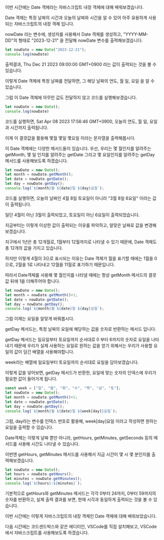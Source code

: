 이번 시간에는 Date 객체라는 자바스크립트 내장 객체에 대해 배워보겠습니다.

Date 객체는 특정 날짜의 시간과 오늘의 날짜와 시간을 알 수 있어 아주 유용하게 사용되는 자바스크립트의 내장 객체 입니다.

nowDate 라는 변수에, 생성자를 사용해서 Date 객체를 생성하고, "YYYY-MM-DD"의 형태로 "2023-12-21" 을 전달해 nowDate 변수를 출력해보겠습니다.

```js
let nowDate = new Date("2023-12-21");
console.log(nowDate)
```

출력결과, Thu Dec 21 2023 09:00:00 GMT+0900 라는 값이 출력되는 것을 볼 수 있습니다.

이렇게 Date 객체에 특정 날짜를 전달하면, 그 해당 날짜의 연도, 월 일, 요일 을 알 수 있습니다.

그럼 이 Date 객체에 아무런 값도 전달하지 않고 코드를 실행해보겠습니다.

```js
let nowDate = new Date();
console.log(nowDate)
```

코드를 실행하면, Sat Apr 08 2023 17:56:46 GMT+0900, 오늘의 연도, 월 일, 요일과 시간까지 출력됩니다.

이제 이 결괏값을 활용해 몇월 몇일 몇요일 이라는 문자열을 출력해봅시다.

이 Date 객체에는 다양한 메서드들이 있습니다. 우선, 우리는 몇 월인지를 알려주는 getMonth, 몇 일 인지를 알려주는 getDate 그리고 몇 요일인지를 알려주는 getDay 메서드를 사용해보도록 하겠습니다.

```js
let nowDate = new Date();
let month = nowDate.getMonth();
let date = nowDate.getDate();
let day = nowDate.getDay();
console.log(`${month}월 ${date}일 ${day}요일`);
```

코드를 실행하면, 오늘의 날짜인 4월 8일 토요일이 아니라 "3월 8일 6요일" 이라는 값이 출력됩니다.

일단 4월이 아닌 3월이 출력되었고, 토요일이 아닌 6요일이 출력되었습니다. 

지금부터는 이렇게 이상한 값이 출력되는 이유를 파악하고, 알맞은 날짜로 값을 변경해보겠습니다.

지구에서 1년은 총 12개월로, 1월부터 12월까지로 나타낼 수 있기 때문에, Date 객체도 총 12개의 값을 가지고 있습니다.

하지만 이렇게 4월이 3으로 표시되는 이유는 Date 객체가 월을 표기할 때에는 1월을 0으로, 2월을 1로 나타내고 12월을 11월로 표기하기 때문입니다.

따라서 Date객체를 사용해 몇 월인지를 나타낼 때에는 항상 getMonth 메서드의 결괏값 뒤에 1을 더해주어야 합니다.

```js
let nowDate = new Date();
let month = nowDate.getMonth()+1;
let date = nowDate.getDate();
let day = nowDate.getDay();
console.log(`${month}월 ${date}일 ${day}요일`);
```

그럼 이제는 요일을 알맞게 바꿔봅시다.

getDay 메서드는, 특정 날짜의 요일에 해당하는 값을 숫자로 반환하는 메서드 입니다.

getDay 메서드는 일요일부터 토요일까지 순서대로 0 부터 6까지의 숫자로 요일을 나타내기 때문에 우리가 실제 사용하는 요일로 원하는 값을 얻기 위해서는 우리가 사용할 요일의 값이 담긴 배열을 사용해야합니다.

week라는 배열에 일요일부터 토요일까지 순서대로 요일을 담아보겠습니다.

이렇게 값을 넣어보면, getDay 메서드가 반환한, 요일에 맞는 숫자의 인덱스에 우리가 필요한 값이 들어가게 됩니다.

```js
const week = ["일", "월", "화", "수", "목", "금", "토"];
let nowDate = new Date();
let month = nowDate.getMonth()+1;
let date = nowDate.getDate();
let day = nowDate.getDay();
console.log(`${month}월 ${date}일 ${week[day]}요일`);
```

그럼, day라는 변수를 인덱스 번호로 활용해, week[day]요일 이라고 작성하면 원하는 요일을 출력할 수 있습니다.

Date객체는 이렇게 날짜 뿐만 아니라, getHours, getMinutes, getSeconds 등의 메서드를 사용해 시간도 나타낼 수 있습니다.

이번엔 getHours, getMinutes 메서드를 사용해서 지금 시간이 몇 시 몇 분인지를 출력해보겠습니다.

```js
let nowDate = new Date();
let hours = nowDate.getHours();
let minutes = nowDate.getMinutes();
console.log(`${hours}:${minutes}`);
```

기본적으로 getHours와 getMinutes 메서드는 각각 0부터 24까지, 0부터 59까지의 숫자를 반환하고, 실제 출력 결과를 보면, 현재 시각과 동일하게 출력되는 것을 볼 수 있습니다.

이번 시간에는 이렇게 자바스크립트의 내장 객체인 Date 객체에 대해 배워보았습니다.

다음 시간에는 코드샌드박스와 같은 에디터인, VSCode를 직접 설치해보고, VSCode에서 자바스크립트를 사용해보도록 하겠습니다.